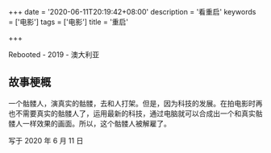 +++
date = '2020-06-11T20:19:42+08:00'
description = '看重启'
keywords = ['电影']
tags = ['电影']
title = '重启'

+++

Rebooted - 2019 - 澳大利亚

## 故事梗概

一个骷髅人，演真实的骷髅，去和人打架。但是，因为科技的发展。在拍电影时再也不需要真实的骷髅人了，运用最新的科技，通过电脑就可以合成出一个和真实骷髅人一样效果的画面。所以，这个骷髅人被解雇了。

写于 2020 年 6 月 11 日
